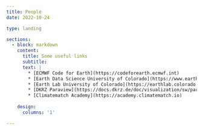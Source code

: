 ```yaml
---
title: People
date: 2022-10-24

type: landing

sections:
  - block: markdown
    content:
      title: Some useful links
      subtitle:
      text: |
        * [ECMWF Code for Earth](https://codeforearth.ecmwf.int)
        * [Earth Data Science University of Colorado](https://www.earthdatascience.org)
        * [Earth Lab University of Colorado](https://earthlab.colorado.edu)
        * [DKRZ Paraview](https://docs.dkrz.de/doc/visualization/sw/paraview/index.html#fe06468cb534a0c98b0dd761838f62b-paraview-1)
        * [Climatematch Academy](https://academy.climatematch.io)
        
    design:
      columns: '1'

---
```


